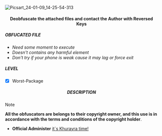 ![Picsart_24-01-09_14-25-54-313](https://github-production-user-asset-6210df.s3.amazonaws.com/92029487/295144213-977a586c-0640-4ad2-ba24-6488c6c25e65.png?X-Amz-Algorithm=AWS4-HMAC-SHA256&X-Amz-Credential=AKIAVCODYLSA53PQK4ZA%2F20240324%2Fus-east-1%2Fs3%2Faws4_request&X-Amz-Date=20240324T171729Z&X-Amz-Expires=300&X-Amz-Signature=4c6d642be9c04b302e92a53043a9b2301a2ffec31305aeaaa0eed8f1d4b128b9&X-Amz-SignedHeaders=host&actor_id=164549259&key_id=0&repo_id=736903384)
<h4 align="center"><b>Deobfuscate the attached files and contact the Author with Reversed Keys</b></h4>

<h5><b>OBFUCATED FILE</b></h5>

* *Need some moment to execute*
* *Doesn't contains any harmful element*
* *Don't try if your phone is weak cause it may lag or force exit*

<h5><b>LEVEL</b></h5>

- [x] Worst-Package

<h5 align="center"><b>DESCRIPTION</b></h5>

> [!NOTE]  
> ****All the obfuscators are belongs to their copyright owner, and this use is in accordance with the terms and conditions of the copyright holder****.

* **Official Administer** [it`s Khurayra time!](https://www.facebook.com/freya.xyz)

